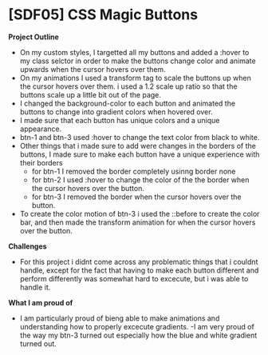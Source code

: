 # [SDF05] CSS Magic Buttons
 
 **Project Outline**
 - On my custom styles, I targetted all my buttons and added a :hover to my class selctor in order to make the buttons change color and animate upwards when the cursor hovers over them.
 - On my animations I used a transform tag to scale the buttons up when the cursor hovers over them. i used a 1.2 scale up ratio so that the buttons scale up a little bit out of the page. 
 - I changed the background-color to each button and animated the buttons to change into gradient colors when hovered over. 
 - I made sure that each button has unique colors and a unique appearance. 
 - btn-1 and btn-3 used :hover to change the text color from black to white. 
 - Other things that i made sure to add were changes in the borders of the buttons, I made sure to make each button have a unique experience with their borders 
   - for btn-1 I removed the border completely usinng border none
   - for btn-2 I used :hover to change the color of the the border when the cursor hovers over the button.
   - for btn-3 I removed the border when the cursor hovers over the  button. 
 - To create the color motion of btn-3 i used the ::before to create the color bar, and then made the transform animation for when the cursor hovers over the button. 

 **Challenges**
 - For this project i didnt come across any problematic things that i couldnt handle, except for the fact that having to make each button different and perform differently was somewhat hard to excecute, but i was able to handle it. 

 **What I am proud of**
 - I am particularly proud of bieng able to make animations and understanding how to properly excecute gradients. 
 -I am very proud of the way my btn-3 turned out especially how the blue and white gradient turned out. 
